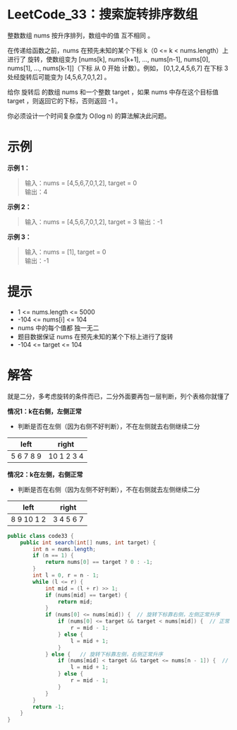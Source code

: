 # LeetCode_33：搜索旋转排序数组

整数数组 nums 按升序排列，数组中的值 互不相同 。

在传递给函数之前，nums 在预先未知的某个下标 k（0 <= k < nums.length）上进行了 旋转，使数组变为 [nums[k], nums[k+1], ..., nums[n-1], nums[0], nums[1], ..., nums[k-1]]（下标 从 0 开始 计数）。例如， [0,1,2,4,5,6,7] 在下标 3 处经旋转后可能变为 [4,5,6,7,0,1,2] 。

给你 旋转后 的数组 nums 和一个整数 target ，如果 nums 中存在这个目标值 target ，则返回它的下标，否则返回 -1 。

你必须设计一个时间复杂度为 O(log n) 的算法解决此问题。

# 示例

**示例 1：**

>输入：nums = [4,5,6,7,0,1,2], target = 0  
输出：4

**示例 2：**

>输入：nums = [4,5,6,7,0,1,2], target = 3
输出：-1

**示例 3：**

>输入：nums = [1], target = 0  
输出：-1

# 提示

- 1 <= nums.length <= 5000
- -104 <= nums[i] <= 104
- nums 中的每个值都 独一无二
- 题目数据保证 nums 在预先未知的某个下标上进行了旋转
- -104 <= target <= 104

# 解答

就是二分，多考虑旋转的条件而已，二分外面要再包一层判断，列个表格你就懂了

**情况1：k在右侧，左侧正常**

- 判断是否在左侧（因为右侧不好判断），不在左侧就去右侧继续二分

| left      | right      |
|-----------|------------|
| 5 6 7 8 9 | 10 1 2 3 4 |

**情况2：k在左侧，右侧正常**

- 判断是否在右侧（因为左侧不好判断），不在右侧就去左侧继续二分

| left                  | right      |
|-----------------------|------------|
| 8 9 10 1 2 |  3 4 5 6 7 |


```java
public class code33 {
    public int search(int[] nums, int target) {
        int n = nums.length;
        if (n == 1) {
            return nums[0] == target ? 0 : -1;
        }
        int l = 0, r = n - 1;
        while (l <= r) {
            int mid = (l + r) >> 1;
            if (nums[mid] == target) {
                return mid;
            }
            if (nums[0] <= nums[mid]) {  // 旋转下标靠右侧，左侧正常升序
                if (nums[0] <= target && target < nums[mid]) {  // 正常的左侧来判断二分
                    r = mid - 1;
                } else {
                    l = mid + 1;
                }
            } else {   // 旋转下标靠左侧，右侧正常升序
                if (nums[mid] < target && target <= nums[n - 1]) {  // 正常的右侧来判断二分
                    l = mid + 1;
                } else {
                    r = mid - 1;
                }
            }
        }
        return -1;
    }
}
```